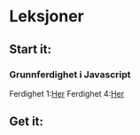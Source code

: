 # Leksjoner

## Start it: ##

### Grunnferdighet i Javascript ###
Ferdighet 1:[Her](https://thorabc.github.io/leksjoner/Ferdighet%201.html)
Ferdighet 4:[Her](https://thorabc.github.io/Leksjoner/Ferdighet%204.html/)


## Get it: ##
